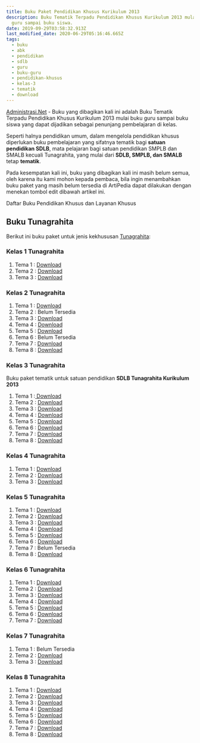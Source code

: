 ```yaml
---
title: Buku Paket Pendidikan Khusus Kurikulum 2013
description: Buku Tematik Terpadu Pendidikan Khusus Kurikulum 2013 mulai buku
  guru sampai buku siswa.
date: 2019-09-29T03:58:32.913Z
last_modified_date: 2020-06-29T05:16:46.665Z
tags:
  - buku
  - abk
  - pendidikan
  - sdlb
  - guru
  - buku-guru
  - pendidikan-khusus
  - kelas-3
  - tematik
  - download
---
```


[Administrasi.Net](/ "Administrasi.Net") - Buku yang dibagikan kali ini adalah Buku Tematik Terpadu Pendidikan Khusus Kurikulum 2013 mulai buku guru sampai buku siswa yang dapat dijadikan sebagai penunjang pembelajaran di kelas.

Seperti halnya pendidikan umum, dalam mengelola pendidikan khusus diperlukan buku pembelajaran yang sifatnya tematik bagi **satuan pendidikan SDLB**, mata pelajaran bagi satuan pendidikan SMPLB dan SMALB kecuali Tunagrahita, yang mulai dari **SDLB, SMPLB, dan SMALB** tetap **tematik**.

Pada kesempatan kali ini, buku yang dibagikan kali ini masih belum semua, oleh karena itu kami mohon kepada pembaca, bila ingin menambahkan buku paket yang masih belum tersedia di ArtiPedia dapat dilakukan dengan menekan tombol edit dibawah artikel ini.

Daftar Buku Pendidikan Khusus dan Layanan Khusus
## Buku Tunagrahita
Berikut ini buku paket untuk jenis kekhususan [Tunagrahita](/teori/tunagrahita "Apa itu Tunagrahita"):

### Kelas 1 Tunagrahita
1. Tema 1 : [Download](https://docs.google.com/uc?export=download&id=1zz3AACehdmKz6grfRs-P3U0-imWGV0B3)
2. Tema 2 : [Download](https://docs.google.com/uc?export=download&id=1HCvsWvFk-753H757GyZjlMQNckA7_y7s)
3. Tema 3 : [Download](https://docs.google.com/uc?export=download&id=1nJlid7iofP3XhpSPN23g3uoBxhEipHdo)

### Kelas 2 Tunagrahita
1. Tema 1 : [Download](https://docs.google.com/uc?export=download&id=1j-YF2Cppy_hMdEnZbvEE3BL3Oti0Stz7)
2. Tema 2 : Belum Tersedia
3. Tema 3 : [Download](https://docs.google.com/uc?export=download&id=17SxVJmjSSLVxr0M14H2-uD0osVdAVuB7)
4. Tema 4 : [Download](https://docs.google.com/uc?export=download&id=1BE2X5F79t-FlIn6qQDY7S3YyyjuXQD06)
5. Tema 5 : [Download](https://docs.google.com/uc?export=download&id=1gYQ-cuSdJS1nu2fJUZMuwj9z_xN2EUfg)
6. Tema 6 : Belum Tersedia
7. Tema 7 : [Download](https://docs.google.com/uc?export=download&id=1-D64Mvei8WSrz1TSmxLhMa_D30qx_qiw)
8. Tema 8 : [Download](https://docs.google.com/uc?export=download&id=1mQKePP1zPsgR46QLejHFUZaHmngGTq16)

### Kelas 3 Tunagrahita
Buku paket tematik untuk satuan pendidikan **SDLB Tunagrahita Kurikulum 2013**
1. Tema 1 :<a class="XqQF9c" href="https://drive.google.com/file/d/1C-XqME0xpklYfN7_YkzTKkTbYurgJjiC/view?usp=sharing" target="_blank"> Download</a>
2. Tema 2 : <a class="XqQF9c" href="https://drive.google.com/file/d/173E204wOAEExLq2861XqYsDSDRgmEGhY/view?usp=sharing" target="_blank">Download</a>
3. Tema 3 : <a class="XqQF9c" href="https://drive.google.com/file/d/19fMb7lwoSQGe8akf7r1MTrigOxqPMcl_/view?usp=sharing" target="_blank">Download</a>
4. Tema 4 : <a class="XqQF9c" href="https://drive.google.com/file/d/1IzCgXf_5dHbPRruf3shq3-P_QHEqAYCp/view?usp=sharing" target="_blank">Download</a>
5. Tema 5 : <a class="XqQF9c" href="https://drive.google.com/file/d/1b1WMeV2JUyPZZS4D1WRIy_HOQY0mYQpH/view?usp=sharing" target="_blank">Download</a>
6. Tema 6 : <a class="XqQF9c" href="https://drive.google.com/file/d/1JtkZeI-6ktq4nE4f020ID-NVPJjyjveF/view?usp=sharing" target="_blank">Download</a>
7. Tema 7 : <a class="XqQF9c" href="https://drive.google.com/file/d/1VMImpGgsPuoua8i4hHah8wEb_E3chM0J/view?usp=sharing" target="_blank">Download</a>
8. Tema 8 : <a class="XqQF9c" href="https://drive.google.com/file/d/1FUVLw6QJirJHlXKjZ07nNfmLHgiB2YIw/view?usp=sharing" target="_blank">Download</a>

### Kelas 4 Tunagrahita
1. Tema 1 : [Download](https://drive.google.com/file/d/1NH5e2vegfXzy4EBgOaWSULBgHj3BFqTa/view?usp=sharing)
2. Tema 2 : [Download](https://drive.google.com/file/d/1SSH-Q5OjnfLCZcFBwf_UDldq8pOqi6tU/view?usp=sharing)
3. Tema 3 : [Download](https://drive.google.com/file/d/1uBM7nrXi3M9HOdIyLbhSC4IjG1Wyvh34/view?usp=sharing)

### Kelas 5 Tunagrahita
1. Tema 1 : [Download](https://drive.google.com/file/d/171nlo5sPHEg2kN0YIMkFbkwa1xXbFIA_/view?usp=sharing)
2. Tema 2 : [Download](https://drive.google.com/file/d/1KwCKKbawK8LPNJyzEOBmLKDGSofTynbO/view?usp=sharing)
3. Tema 3 : [Download](https://drive.google.com/file/d/1A2C37XaZNWZZNCF_QRogAsgn0o81jZlG/view?usp=sharing)
4. Tema 4 : [Download](https://drive.google.com/file/d/1kPPWWtDuayEBh0YI4sukgOkviNwjwrmC/view?usp=sharing)
5. Tema 5 : [Download](https://drive.google.com/file/d/1ajeXwNCYt-1WMZahgaiTO8pKAt_VoK5r/view?usp=sharing)
6. Tema 6 : [Download](https://drive.google.com/file/d/1Mtv9HMmxMbOh1XBf8dWj5qiZaE0NMJv7/view?usp=sharing)
7. Tema 7 : Belum Tersedia
8. Tema 8 : [Download](https://drive.google.com/file/d/1X649l3CbtrDaRQ7ojmpJNCVPCw38tkcX/view?usp=sharing)

### Kelas 6 Tunagrahita
1. Tema 1 : [Download](https://drive.google.com/file/d/19RvRK45Rt6oRBNUAXbdXvhy3Hb_758Nv/view?usp=sharing)
2. Tema 2 : [Download](https://drive.google.com/file/d/1S7x_Ps7aUT64X91qGqrZLRjWTZWB8u3H/view?usp=sharing)
3. Tema 3 : [Download](https://drive.google.com/file/d/1PSq-hvZYgwG4dujTax1dfzqC0B3Hd6ZG/view?usp=sharing)
4. Tema 4 : [Download](https://drive.google.com/file/d/1jqzOhxUyTNqWFRGkh4QIpxR1OOaRl3Mt/view?usp=sharing)
5. Tema 5 : [Download](https://drive.google.com/file/d/1XUfjlnc_iGggP3HYiaI5yBWfViuEZSFV/view?usp=sharing)
6. Tema 6 : [Download](https://drive.google.com/file/d/11mspakjjwoyibBlXxh9B9HWyfGdLSWlB/view?usp=sharing)
7. Tema 7 : [Download](https://drive.google.com/file/d/1CwCqZcBfVNog-Huu8O5LAVndTDpsv0Xp/view?usp=sharing)

### Kelas 7 Tunagrahita
1. Tema 1 : Belum Tersedia
2. Tema 2 : [Download](https://drive.google.com/file/d/11PprSLlaKynTFLKsn12T8KBgCrvvKTVM/view?usp=sharing)
3. Tema 3 : [Download](https://drive.google.com/file/d/1Ez40mYHJiYpNAZHYsufwJmQSGdJGYAxE/view?usp=sharing)


### Kelas 8 Tunagrahita
1. Tema 1 : [Download](https://drive.google.com/file/d/1IxcKaxazB0slFMS_QsYmH9NY5MFqG2L-/view?usp=sharing)
2. Tema 2 : [Download](https://drive.google.com/file/d/1mSiUUuF-c5LApwUtfpoFitiKtzxlj4wa/view?usp=sharing)
3. Tema 3 : [Download](https://drive.google.com/file/d/12xl2bWjPAUjZ8MBi9x5AYi-Tn2xTcsEV/view?usp=sharing)
4. Tema 4 : [Download](https://drive.google.com/file/d/1O3Q6vOIHGAXVwjzDIqN9CevNVkiOLAbg/view?usp=sharing)
5. Tema 5 : [Download](https://drive.google.com/file/d/1dCQlP_a-WVu8fsBf8_J3Cq6O17md5lnc/view?usp=sharing)
6. Tema 6 : [Download](https://drive.google.com/file/d/1-tyd3UnvkcXLVyoeIWXziin94QLPwBqF/view?usp=sharing)
7. Tema 7 : [Download](https://drive.google.com/file/d/13s0o4KBkI2VnmzLVdjvjvU3skFGmtkZT/view?usp=sharing)
8. Tema 8 : [Download](https://drive.google.com/file/d/1JEFWfW2BIzH5QKb5BAFQ0TxvHI58K7gI/view?usp=sharing)
